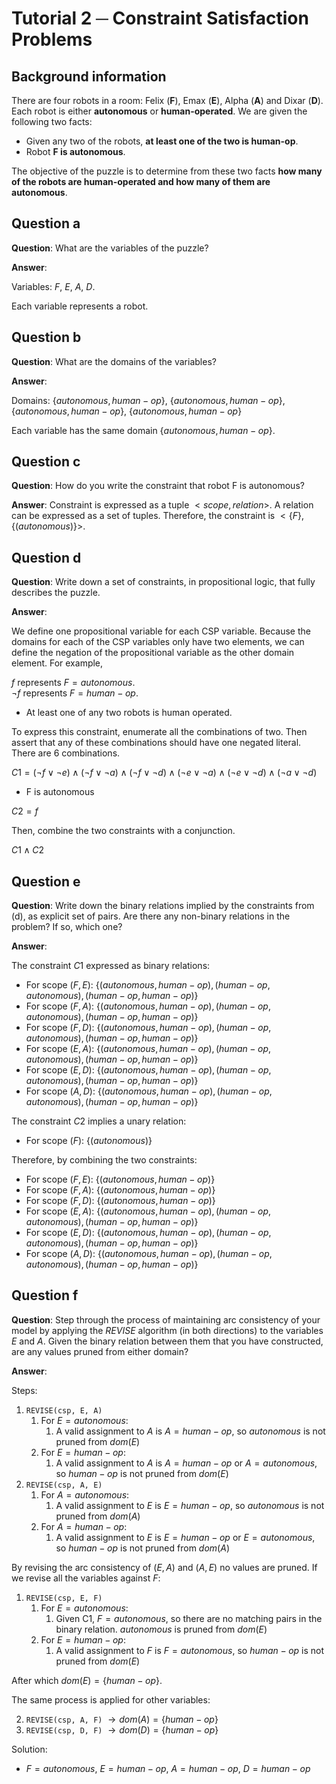 # Tutorial 2 ─ Constraint Satisfaction Problems 

## Background information

There are four robots in a room: Felix (**F**), Emax (**E**), Alpha (**A**) and Dixar (**D**). Each robot is either **autonomous** or **human-operated**. We are given the following two facts:

- Given any two of the robots, **at least one of the two is human-op**. 
- Robot **F is autonomous**.

The objective of the puzzle is to determine from these two facts **how many of the robots are human-operated and how many of them are autonomous**.

## Question a

**Question**: What are the variables of the puzzle?

**Answer**:

Variables: *F*, *E*, *A*, *D*. 

Each variable represents a robot. 

## Question b

**Question**: What are the domains of the variables?

**Answer**: 

Domains: $\{autonomous, human-op\}$, $\{autonomous, human-op\}$, $\{autonomous, human-op\}$, $\{autonomous, human-op\}$

Each variable has the same domain $\{autonomous, human-op\}$. 

## Question c

**Question**: How do you write the constraint that robot F is autonomous?

**Answer**: Constraint is expressed as a tuple $<scope, relation>$. A relation can be expressed as a set of tuples. Therefore, the constraint is $<\{F\}, \{(autonomous)\}>$.

## Question d

**Question**: Write down a set of constraints, in propositional logic, that fully describes the puzzle. 

**Answer**: 

We define one propositional variable for each CSP variable. Because the domains for each of the CSP variables only have two elements, we can define the negation of the propositional variable as the other domain element. For example, 

$f$ represents $F = autonomous$. <br />
$\neg f$ represents $F = human-op$.

- At least one of any two robots is human operated. 

To express this constraint, enumerate all the combinations of two. Then assert that any of these combinations should have one negated literal. There are $6$ combinations.

$C1 = (\lnot f \lor \neg e) \land (\lnot f \lor \neg a) \land (\lnot f \lor \neg d) \land (\lnot e \lor \neg a) \land (\lnot e \lor \neg d) \land (\lnot a \lor \neg d)$

- F is autonomous

$C2 = f$

Then, combine the two constraints with a conjunction.

$C1 \land C2$

## Question e
**Question**: Write down the binary relations implied by the constraints from (d), as explicit set of pairs. Are there any non-binary relations in the problem? If so, which one?

**Answer**:

The constraint $C1$ expressed as binary relations:

- For scope $(F, E)$: $\{(autonomous, human-op), (human-op, autonomous), (human-op, human-op)\}$
- For scope $(F, A)$: $\{(autonomous, human-op), (human-op, autonomous), (human-op, human-op)\}$
- For scope $(F, D)$: $\{(autonomous, human-op), (human-op, autonomous), (human-op, human-op)\}$
- For scope $(E, A)$: $\{(autonomous, human-op), (human-op, autonomous), (human-op, human-op)\}$
- For scope $(E, D)$: $\{(autonomous, human-op), (human-op, autonomous), (human-op, human-op)\}$
- For scope $(A, D)$: $\{(autonomous, human-op), (human-op, autonomous), (human-op, human-op)\}$

The constraint $C2$ implies a unary relation: 

- For scope $(F)$: $\{(autonomous)\}$

Therefore, by combining the two constraints:

- For scope $(F, E)$: $\{(autonomous, human-op)\}$
- For scope $(F, A)$: $\{(autonomous, human-op)\}$
- For scope $(F, D)$: $\{(autonomous, human-op)\}$
- For scope $(E, A)$: $\{(autonomous, human-op), (human-op, autonomous), (human-op, human-op)\}$
- For scope $(E, D)$: $\{(autonomous, human-op), (human-op, autonomous), (human-op, human-op)\}$
- For scope $(A, D)$: $\{(autonomous, human-op), (human-op, autonomous), (human-op, human-op)\}$

## Question f
**Question**: Step through the process of maintaining arc consistency of your model by applying the $REVISE$ algorithm (in both directions) to the variables $E$ and $A$. Given the binary relation between them that you have constructed, are any values pruned from either domain?

**Answer**: 

Steps:

1. `REVISE(csp, E, A)`
    1. For $E = autonomous$:
        1. A valid assignment to $A$ is $A = human-op$, so $autonomous$ is not pruned from $dom(E)$
    2. For $E = human-op$:
        1. A valid assignment to $A$ is $A = human-op$ or $A = autonomous$, so $human-op$ is not pruned from $dom(E)$
1. `REVISE(csp, A, E)`
    1. For $A = autonomous$:
        1. A valid assignment to $E$ is $E = human-op$, so $autonomous$ is not pruned from $dom(A)$
    2. For $A = human-op$:
        1. A valid assignment to $E$ is $E = human-op$ or $E = autonomous$, so $human-op$ is not pruned from $dom(A)$

By revising the arc consistency of $(E, A)$ and $(A, E)$ no values are pruned. If we revise all the variables against $F$:

1. `REVISE(csp, E, F)`
    1. For $E = autonomous$:
        1. Given C1, $F = autonomous$, so there are no matching pairs in the binary relation. $autonomous$ is pruned from $dom(E)$
    2. For $E = human-op$:
        1. A valid assignment to $F$ is $F = autonomous$, so $human-op$ is not pruned from $dom(E)$

After which $dom(E) = \{human-op\}$.

The same process is applied for other variables:

2. `REVISE(csp, A, F)` $\to dom(A) = \{human-op\}$
3. `REVISE(csp, D, F)` $\to dom(D) = \{human-op\}$


Solution:

- $F = autonomous$, $E = human-op$, $A = human-op$, $D = human-op$
